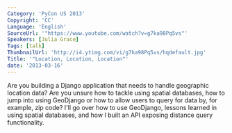 ```yaml
---
Category: 'PyCon US 2013'
Copyright: 'CC'
Language: 'English'
SourceUrl: '"https://www.youtube.com/watch?v=g7ka98Pq5vs"'
Speakers: [Julia Grace]
Tags: [talk]
ThumbnailUrl: 'http://i4.ytimg.com/vi/g7ka98Pq5vs/hqdefault.jpg'
Title: '"Location, Location, Location"'
date: '2013-03-16'
---
```

Are you building a Django application that needs to handle geographic location data? Are you unsure how to tackle using spatial databases, how to jump into using GeoDjango or how to allow users to query for data by, for example, zip code? I'll go over how to use GeoDjango, lessons learned in using spatial databases, and how I built an API exposing distance query functionality. 